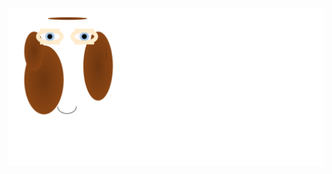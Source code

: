 <!-- 
Version 1.0.40
Built Wed Apr 10 2024 14:08:22 GMT+0000 (Coordinated Universal Time) 
-->

[![Dylan](dylan.svg "Dylan")](./src/templates/dylan.svg.hbs.yaml "Click to View Source")
